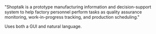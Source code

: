 "Shoptalk is a prototype manufacturing information and decision-support system to help factory personnel perform tasks as quality assurance monitoring, work-in-progress tracking, and production scheduling."

Uses both a GUI and natural language.